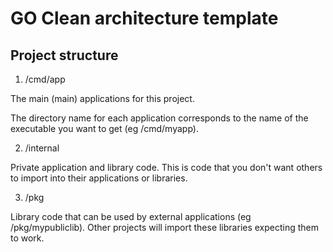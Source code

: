# GO Clean architecture template

## Project structure
1. /cmd/app

The main (main) applications for this project.

The directory name for each application corresponds to the name of the executable you want to get (eg /cmd/myapp).

2. /internal

Private application and library code. This is code that you don't want others to import into their applications or libraries.

3. /pkg

Library code that can be used by external applications (eg /pkg/mypubliclib). Other projects will import these libraries expecting them to work.

